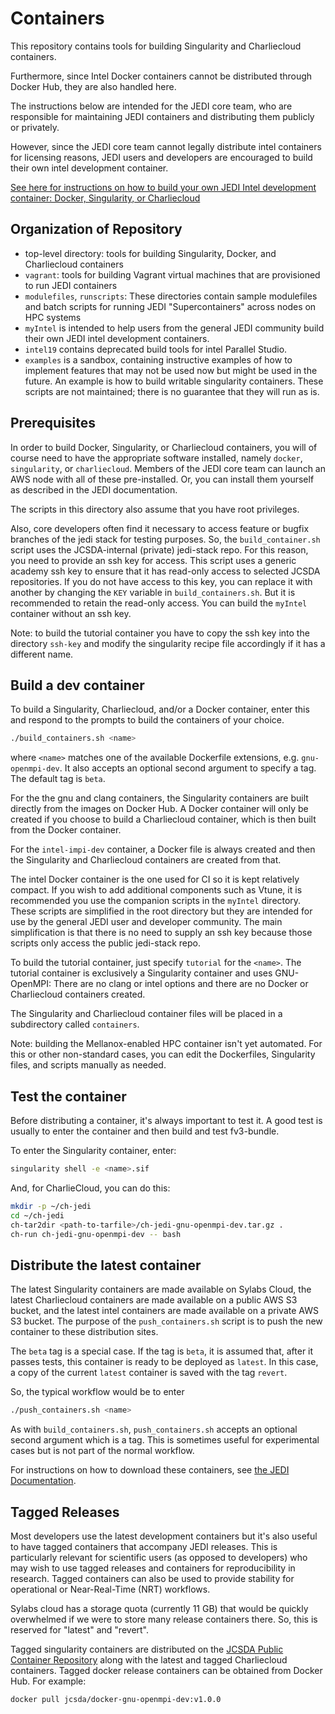 # Containers

This repository contains tools for building Singularity and Charliecloud containers.

Furthermore, since Intel Docker containers cannot be distributed through Docker Hub, they are also handled here.

The instructions below are intended for the JEDI core team, who are responsible for maintaining JEDI containers and distributing them publicly or privately.

However, since the JEDI core team cannot legally distribute intel containers for licensing reasons, JEDI users and developers are encouraged to build their own intel development container.

[See here for instructions on how to build your own JEDI Intel development container: Docker, Singularity, or Charliecloud](myIntel/Intel.md)

Organization of Repository
--------------------------

- top-level directory: tools for building Singularity, Docker, and Charliecloud containers
- `vagrant`: tools for building Vagrant virtual machines that are provisioned to run JEDI containers
- `modulefiles`, `runscripts`: These directories contain sample modulefiles and batch scripts for running JEDI "Supercontainers" across nodes on HPC systems
- `myIntel` is intended to help users from the general JEDI community build their own JEDI intel development containers.
- `intel19` contains deprecated build tools for intel Parallel Studio.
- `examples` is a sandbox, containing instructive examples of how to implement features that may not be used now but might be used in the future.  An example is how to build writable singularity containers.   These scripts are not maintained; there is no guarantee that they will run as is.

Prerequisites
-------------

In order to build Docker, Singularity, or Charliecloud containers, you will of course need to have the appropriate software installed, namely `docker`, `singularity`, or `charliecloud`.  Members of the JEDI core team can launch an AWS node with all of these pre-installed.  Or, you can install them yourself as described in the JEDI documentation.

The scripts in this directory also assume that you have root privileges.

Also, core developers often find it necessary to access feature or bugfix branches of the jedi stack for testing purposes.  So, the `build_container.sh` script uses the JCSDA-internal (private) jedi-stack repo.  For this reason, you need to provide an ssh key for access.  This script uses a generic academy ssh key to ensure that it has read-only access to selected JCSDA repositories.  If you do not have access to this key, you can replace it with another by changing the `KEY` variable in `build_containers.sh`.  But it is recommended to retain the read-only access.  You can build the `myIntel` container without an ssh key.

Note: to build the tutorial container you have to copy the ssh key into the directory `ssh-key` and modify the singularity recipe file accordingly if it has a different name.

Build a dev container
---------------------

To build a Singularity, Charliecloud, and/or a Docker container, enter this and respond to the prompts to build the containers of your choice.

```bash
./build_containers.sh <name>
```

where `<name>` matches one of the available Dockerfile extensions, e.g. `gnu-openmpi-dev`.  It also accepts an optional second argument to specify a tag.  The default tag is `beta`.

For the the gnu and clang containers, the Singularity containers are built directly from the images on Docker Hub.  A Docker container will only be created if you choose to build a Charliecloud container, which is then built from the Docker container.

For the `intel-impi-dev` container, a Docker file is always created and then the Singularity and Charliecloud containers are created from that.

The intel Docker container is the one used for CI so it is kept relatively compact.  If you wish to add additional components such as Vtune, it is recommended you use the companion scripts in the `myIntel` directory.  These scripts are simplified in the root directory but they are intended for use by the general JEDI user and developer community.  The main simplification is that there is no need to supply an ssh key because those scripts only access the public jedi-stack repo.

To build the tutorial container, just specify `tutorial` for the `<name>`.  The tutorial container is exclusively a Singularity container and uses GNU-OpenMPI: There are no clang or intel options and there are no Docker or Charliecloud containers created.

The Singularity and Charliecloud container files will be placed in a subdirectory called `containers`.

Note: building the Mellanox-enabled HPC container isn't yet automated.  For this or other non-standard cases, you can edit the Dockerfiles, Singularity files, and scripts manually as needed.

Test the container
------------------

Before distributing a container, it's always important to test it.  A good test is usually to enter the container and then build and test fv3-bundle.

To enter the Singularity container, enter:

```bash
singularity shell -e <name>.sif
```

And, for CharlieCloud, you can do this:

```bash
mkdir -p ~/ch-jedi
cd ~/ch-jedi
ch-tar2dir <path-to-tarfile>/ch-jedi-gnu-openmpi-dev.tar.gz .
ch-run ch-jedi-gnu-openmpi-dev -- bash
```

Distribute the latest container
-------------------------------

The latest Singularity containers are made available on Sylabs Cloud, the latest Charliecloud containers are made available on a public AWS S3 bucket, and the latest intel containers are made available on a private AWS S3 bucket.  The purpose of the `push_containers.sh` script is to push the new container to these distribution sites.

The `beta` tag is a special case.  If the tag is `beta`, it is assumed that, after it passes tests, this container is ready to be deployed as `latest`.  In this case, a copy of the current `latest` container is saved with the tag `revert`.

So, the typical workflow would be to enter

```bash
./push_containers.sh <name>
```

As with `build_containers.sh`, `push_containers.sh` accepts an optional second argument which is a tag.  This is sometimes useful for experimental cases but is not part of the normal workflow.

For instructions on how to download these containers, see [the JEDI Documentation](https://jointcenterforsatellitedataassimilation-jedi-docs.readthedocs-hosted.com/en/latest/using/jedi_environment/containers.html#available-containers).

Tagged Releases
---------------

Most developers use the latest development containers but it's also useful to have tagged containers that accompany JEDI releases.  This is particularly relevant for scientific users (as opposed to developers) who may wish to use tagged releases and containers for reproducibility in research.  Tagged containers can also be used to provide stability for operational or Near-Real-Time (NRT) workflows.

Sylabs cloud has a storage quota (currently 11 GB) that would be quickly overwhelmed if we were to store many release containers there.  So, this is reserved for "latest" and "revert".

Tagged singularity containers are distributed on the [JCSDA Public Container Repository](http://data.jcsda.org/pages/containers.html) along with the latest and tagged Charliecloud containers.  Tagged docker release containers can be obtained from Docker Hub.  For example:

```bash
docker pull jcsda/docker-gnu-openmpi-dev:v1.0.0
```
